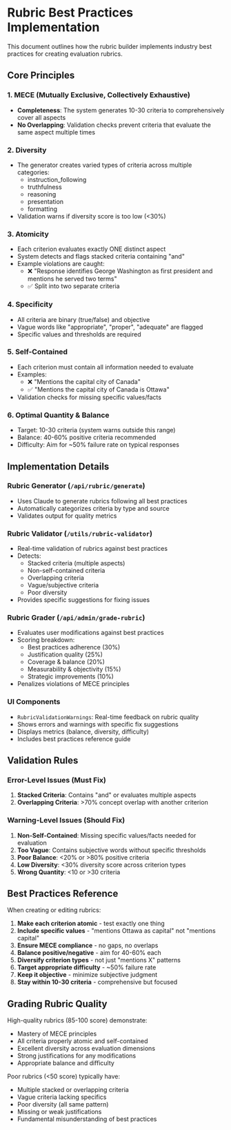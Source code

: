 # Rubric Best Practices Implementation

This document outlines how the rubric builder implements industry best practices for creating evaluation rubrics.

## Core Principles

### 1. MECE (Mutually Exclusive, Collectively Exhaustive)
- **Completeness**: The system generates 10-30 criteria to comprehensively cover all aspects
- **No Overlapping**: Validation checks prevent criteria that evaluate the same aspect multiple times

### 2. Diversity
- The generator creates varied types of criteria across multiple categories:
  - instruction_following
  - truthfulness
  - reasoning
  - presentation
  - formatting
- Validation warns if diversity score is too low (<30%)

### 3. Atomicity
- Each criterion evaluates exactly ONE distinct aspect
- System detects and flags stacked criteria containing "and"
- Example violations are caught:
  - ❌ "Response identifies George Washington as first president and mentions he served two terms"
  - ✅ Split into two separate criteria

### 4. Specificity
- All criteria are binary (true/false) and objective
- Vague words like "appropriate", "proper", "adequate" are flagged
- Specific values and thresholds are required

### 5. Self-Contained
- Each criterion must contain all information needed to evaluate
- Examples:
  - ❌ "Mentions the capital city of Canada"
  - ✅ "Mentions the capital city of Canada is Ottawa"
- Validation checks for missing specific values/facts

### 6. Optimal Quantity & Balance
- Target: 10-30 criteria (system warns outside this range)
- Balance: 40-60% positive criteria recommended
- Difficulty: Aim for ~50% failure rate on typical responses

## Implementation Details

### Rubric Generator (`/api/rubric/generate`)
- Uses Claude to generate rubrics following all best practices
- Automatically categorizes criteria by type and source
- Validates output for quality metrics

### Rubric Validator (`/utils/rubric-validator`)
- Real-time validation of rubrics against best practices
- Detects:
  - Stacked criteria (multiple aspects)
  - Non-self-contained criteria
  - Overlapping criteria
  - Vague/subjective criteria
  - Poor diversity
- Provides specific suggestions for fixing issues

### Rubric Grader (`/api/admin/grade-rubric`)
- Evaluates user modifications against best practices
- Scoring breakdown:
  - Best practices adherence (30%)
  - Justification quality (25%)
  - Coverage & balance (20%)
  - Measurability & objectivity (15%)
  - Strategic improvements (10%)
- Penalizes violations of MECE principles

### UI Components
- `RubricValidationWarnings`: Real-time feedback on rubric quality
- Shows errors and warnings with specific fix suggestions
- Displays metrics (balance, diversity, difficulty)
- Includes best practices reference guide

## Validation Rules

### Error-Level Issues (Must Fix)
1. **Stacked Criteria**: Contains "and" or evaluates multiple aspects
2. **Overlapping Criteria**: >70% concept overlap with another criterion

### Warning-Level Issues (Should Fix)
1. **Non-Self-Contained**: Missing specific values/facts needed for evaluation
2. **Too Vague**: Contains subjective words without specific thresholds
3. **Poor Balance**: <20% or >80% positive criteria
4. **Low Diversity**: <30% diversity score across criterion types
5. **Wrong Quantity**: <10 or >30 criteria

## Best Practices Reference

When creating or editing rubrics:

1. **Make each criterion atomic** - test exactly one thing
2. **Include specific values** - "mentions Ottawa as capital" not "mentions capital"
3. **Ensure MECE compliance** - no gaps, no overlaps
4. **Balance positive/negative** - aim for 40-60% each
5. **Diversify criterion types** - not just "mentions X" patterns
6. **Target appropriate difficulty** - ~50% failure rate
7. **Keep it objective** - minimize subjective judgment
8. **Stay within 10-30 criteria** - comprehensive but focused

## Grading Rubric Quality

High-quality rubrics (85-100 score) demonstrate:
- Mastery of MECE principles
- All criteria properly atomic and self-contained
- Excellent diversity across evaluation dimensions
- Strong justifications for any modifications
- Appropriate balance and difficulty

Poor rubrics (<50 score) typically have:
- Multiple stacked or overlapping criteria
- Vague criteria lacking specifics
- Poor diversity (all same pattern)
- Missing or weak justifications
- Fundamental misunderstanding of best practices 